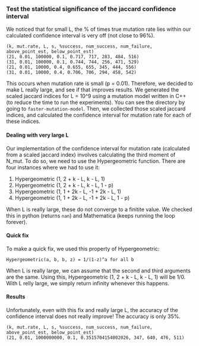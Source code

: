 ### Test the statistical significance of the jaccard confidence interval

We noticed that for small L, the % of times true mutation rate lies within our calculated confidence interval is very off (not close to 96%).

```
(k, mut.rate, L, s, %success, num_success, num_failure, above_point_est, below_point_est)
(21, 0.01, 100000, 0.1, 0.717, 717, 283, 484, 516)
(31, 0.01, 100000, 0.1, 0.744, 744, 256, 471, 529)
(21, 0.01, 10000, 0.4, 0.655, 655, 345, 444, 556)
(31, 0.01, 10000, 0.4, 0.706, 706, 294, 458, 542)
```

This occurs when mutation rate is small (p = 0.01). Therefore, we decided to make L really large, and see if that improves results. We generated the scaled jaccard indices for L = 10^9 using a mutation model written in C++ (to reduce the time to run the experiments). You can see the directory by going to `faster-mutation-model`. Then, we collected those scaled jaccard indices, and calculated the confidence interval for mutation rate for each of these indices.

#### Dealing with very large L
Our implementation of the confidence interval for mutation rate (calculated from a scaled jaccard index) involves calculating the third moment of N_mut. To do so, we need to use the Hypergeometric function. There are four instances where we had to use it:

1. Hypergeometric (1, 2 + k - L, k - L, 1)
1. Hypergeometric (1, 2 + k - L, k - L, 1 - p)
1. Hypergeometric (1, 1 + 2k - L, -1 + 2k - L, 1)
1. Hypergeometric (1, 1 + 2k - L, -1 + 2k - L, 1 - p)

When L is really large, these do not converge to a finitite value. We checked this in python (returns `nan`) and Mathematica (keeps running the loop forever).

#### Quick fix

To make a quick fix, we used this property of Hypergeometric:

```
Hypergeometric(a, b, b, z) = 1/(1-z)^a for all b
```

When L is really large, we can assume that the second and third arguments are the same. Using this, Hypergeometric (1, 2 + k - L, k - L, 1) will be 1/0. With L relly large, we simply return infinity whenever this happens.


#### Results

Unfortunately, even with this fix and really large L, the accuracy of the confidence interval does not really improve! The accuracy is only 35%.

```
(k, mut.rate, L, s, %success, num_success, num_failure, above_point_est, below_point_est)
(21, 0.01, 1000000000, 0.1, 0.3515704154002026, 347, 640, 476, 511)
```

